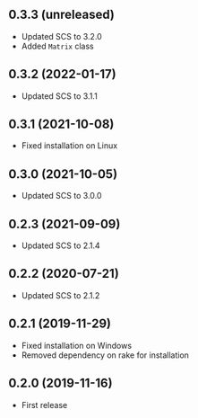 ## 0.3.3 (unreleased)

- Updated SCS to 3.2.0
- Added `Matrix` class

## 0.3.2 (2022-01-17)

- Updated SCS to 3.1.1

## 0.3.1 (2021-10-08)

- Fixed installation on Linux

## 0.3.0 (2021-10-05)

- Updated SCS to 3.0.0

## 0.2.3 (2021-09-09)

- Updated SCS to 2.1.4

## 0.2.2 (2020-07-21)

- Updated SCS to 2.1.2

## 0.2.1 (2019-11-29)

- Fixed installation on Windows
- Removed dependency on rake for installation

## 0.2.0 (2019-11-16)

- First release
